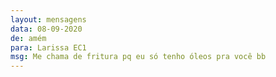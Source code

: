 ```yaml
---
layout: mensagens
data: 08-09-2020
de: amém
para: Larissa EC1
msg: Me chama de fritura pq eu só tenho óleos pra você bb
---
```

